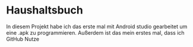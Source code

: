 # Haushaltsbuch
In diesem Projekt habe ich das erste mal mit Android studio gearbeitet um eine .apk zu programmieren.
Außerdem ist das mein erstes mal, dass ich GitHub Nutze
